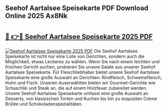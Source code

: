 ## Seehof Aartalsee Speisekarte PDF Download Online 2025 Ax8Nk

# <h2><a href="http://gc9z1o.nevu.top/?p=Seehof+Aartalsee+Speisekarte">🔗 👉🔴 Seehof Aartalsee Speisekarte 2025 PDF</a></h2>

[![Seehof Aartalsee Speisekarte 2025 PDF](https://i.imgur.com/dBaPXMq.png)](http://gc9z1o.nevu.top/?p=Seehof+Aartalsee+Speisekarte)
Die Seehof Aartalsee Speisekarte ist nicht nur eine Liste von Gerichten, sondern auch die Möglichkeit, etwas Leckeres zu wählen. Wenn Sie nach einem leichten und frischen Gericht suchen, probieren Sie unsere Salate aus unserer Seehof Aartalsee Speisekarte. Für Fleischliebhaber bietet unsere Seehof Aartalsee Speisekarte eine große Auswahl an Gerichten: Rindfleisch, Schweinefleisch, Huhn und Fisch. Unseren Auserwählten bieten wir Gourmet-Gerichte wie Schaschlik und Steak an, die auf einem Holzfeuer zubereitet werden. Unsere Seehof Aartalsee Speisekarte umfasst eine große Auswahl an Desserts, von klassischen Torten und Kuchen bis hin zu exquisiten Crème Brûlée und Schokoladenspezialitäten.
